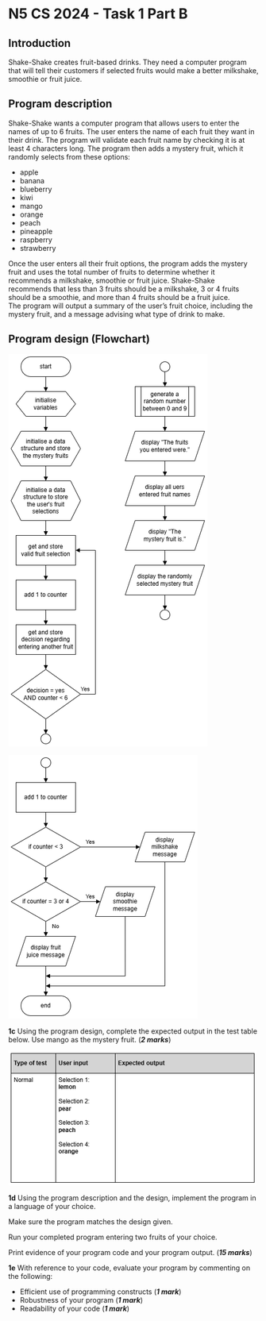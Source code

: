 # N5 CS 2024 - Task 1 Part B


## Introduction

Shake-Shake creates fruit-based drinks.
They need a computer program that will tell their customers if selected fruits would make a better milkshake, smoothie or fruit juice.  


## Program description

Shake-Shake wants a computer program that allows users to enter the names of up to 6 fruits.
The user enters the name of each fruit they want in their drink.
The program will validate each fruit name by checking it is at least 4 characters long.
The program then adds a mystery fruit, which it randomly selects from these options:

- apple
- banana
- blueberry
- kiwi
- mango
- orange
- peach
- pineapple
- raspberry
- strawberry

Once the user enters all their fruit options, the program adds the mystery fruit and uses the total number of fruits to determine whether it recommends a milkshake, smoothie or fruit juice.
Shake-Shake recommends that less than 3 fruits should be a milkshake, 3 or 4 fruits should be a smoothie, and more than 4 fruits should be a fruit juice.  
The program will output a summary of the user’s fruit choice, including the mystery fruit, and a message advising what type of drink to make.  


## Program design (Flowchart)

![Flowchart 1](assets/fc1.png)

![Flowchart 2](assets/fc2.png)


__1c__ Using the program design, complete the expected output in the test table below. Use mango as the mystery fruit.   (___2 marks___)

![Test table](assets/tt.png)


__1d__ Using the program description and the design, implement the program in a language of your choice. 

Make sure the program matches the design given.

Run your completed program entering two fruits of your choice.

Print evidence of your program code and your program output.  (___15 marks___)


__1e__ With reference to your code, evaluate your program by commenting on the following:

- Efficient use of programming constructs  (___1 mark___)
- Robustness of your program   (___1 mark___)
- Readability of your code   (___1 mark___)
